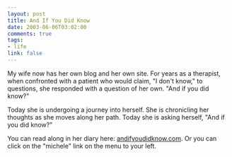 ```yaml
--- 
layout: post
title: And If You Did Know
date: 2003-06-06T03:02:00
comments: true
tags:
- life
link: false
---
```

My wife now has her own blog and her own site. For years as a therapist, when confronted with a patient who would claim, "I don't know," to questions, she responded with a question of her own. "And if you did know?"

Today she is undergoing a journey into herself. She is chronicling her thoughts as she moves along her path. Today she is asking herself, "And if you did know?"

You can read along in her diary here: <a href="http://www.andifyoudidknow.com">andifyoudidknow.com</a>. Or you can click on the "michele" link on the menu to your left.
